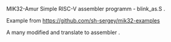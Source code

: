 MIK32-Amur
Simple RISC-V assembler programm - blink_as.S .

Example from https://github.com/sh-sergey/mik32-examples

A many modified and translate to assembler .

